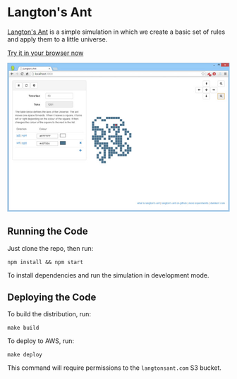 Langton's Ant
=============

[Langton's Ant](http://en.wikipedia.org/wiki/Langton's_ant) is a simple simulation in which we create a basic set of rules and apply them to a little universe. 

[Try it in your browser now](http://langtonsant.com)

![Langton's Ant](./docs/langtonsant.jpg)

## Running the Code

Just clone the repo, then run:

```
npm install && npm start
```

To install dependencies and run the simulation in development mode.

## Deploying the Code

To build the distribution, run:

```
make build
```

To deploy to AWS, run:

```
make deploy
```

This command will require permissions to the `langtonsant.com` S3 bucket.
